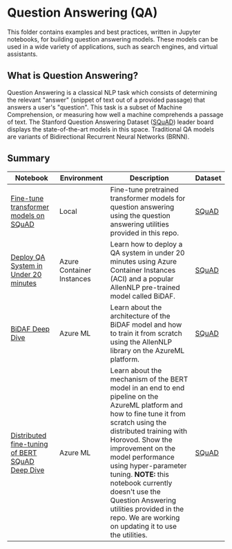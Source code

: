 # Question Answering (QA)

This folder contains examples and best practices, written in Jupyter notebooks, for building
question answering models. These models can be used in a wide variety of applications, such as
search engines, and virtual assistants.


## What is Question Answering?

Question Answering is a classical NLP task which consists of determining the relevant "answer"
(snippet of text out of a provided passage) that answers a user's "question". This task is a subset
of Machine Comprehension, or measuring how well a machine comprehends a passage of text. The
Stanford Question Answering Dataset ([SQuAD](https://rajpurkar.github.io/SQuAD-explorer/))
leader board displays the state-of-the-art models in this space. Traditional QA models are variants
of Bidirectional Recurrent Neural Networks (BRNN).

## Summary

|Notebook|Environment|Description|Dataset
|---|---|---|---|
|[Fine-tune transformer models on SQuAD](question_answering_squad_transformers.ipynb)|Local|Fine-tune pretrained transformer models for question answering using the question answering utilities provided in this repo.|[SQuAD](https://rajpurkar.github.io/SQuAD-explorer/)
|[Deploy QA System in Under 20 minutes](question_answering_system_bidaf_quickstart.ipynb)|Azure Container Instances| Learn how to deploy a QA system in under 20 minutes using Azure Container Instances (ACI) and a popular AllenNLP pre-trained model called BiDAF.|[SQuAD](https://rajpurkar.github.io/SQuAD-explorer/)|
|[BiDAF Deep Dive](bidaf_aml_deep_dive.ipynb)|Azure ML| Learn about the architecture of the BiDAF model and how to train it from scratch using the AllenNLP library on the AzureML platform.|[SQuAD](https://rajpurkar.github.io/SQuAD-explorer/)
|[Distributed fine-tuning of BERT SQuAD Deep Dive](pretrained-BERT-SQuAD-deep-dive-aml.ipynb)|Azure ML| Learn about the mechanism of the BERT model in an end to end pipeline on the AzureML platform and how to fine tune it from scratch using the distributed training with Horovod. Show the improvement on the model performance using hyper-parameter tuning. **NOTE:** this notebook currently doesn't use the Question Answering utilities provided in the repo. We are working on updating it to use the utilities.|[SQuAD](https://rajpurkar.github.io/SQuAD-explorer/)|
